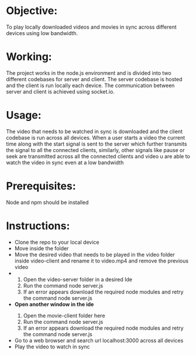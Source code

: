 # Objective:

To play locally downloaded videos and movies in sync across different devices using low bandwidth.

# Working:

The project works in the node.js environment and is divided into two different codebases for server and client. The server codebase is hosted and the client is run locally each device. The communication between server and client is achieved using socket.io.

# Usage:

The video that needs to be watched in sync is downloaded and the client codebase is run across all devices. When a user starts a video the current time along with the start signal is sent to the server which further transmits the signal to all the connected clients, similarly, other signals like pause or seek are transmitted across all the connected clients and video u are able to watch the video in sync even at a low bandwidth

# Prerequisites:

Node and npm should be installed

# Instructions:

<ul>
    <li>Clone the repo to your local device</li>
    <li>Move inside the folder</li>
    <li>Move the desired video that needs to be played in the video folder inside video-client and rename it to video.mp4 and remove the previous video<li>
    <ol>
        <li>Open the video-server folder in a desired Ide</li>
        <li>Run the command node server.js</li>
        <li>If an error appears download the required node modules and retry the command node server.js</li>
    </ol>
    <li><b>Open another window in the ide</b></li>
    <ol>    
        <li>Open the movie-client folder here</li>
        <li>Run the command node server.js</li> 
        <li>If an error appears download the required node modules and retry the command node server.js</li>
    </ol>
    <li>Go to a web browser and search url localhost:3000 across all devices</li>
    <li>Play the video to watch in sync</li>
</ul>
